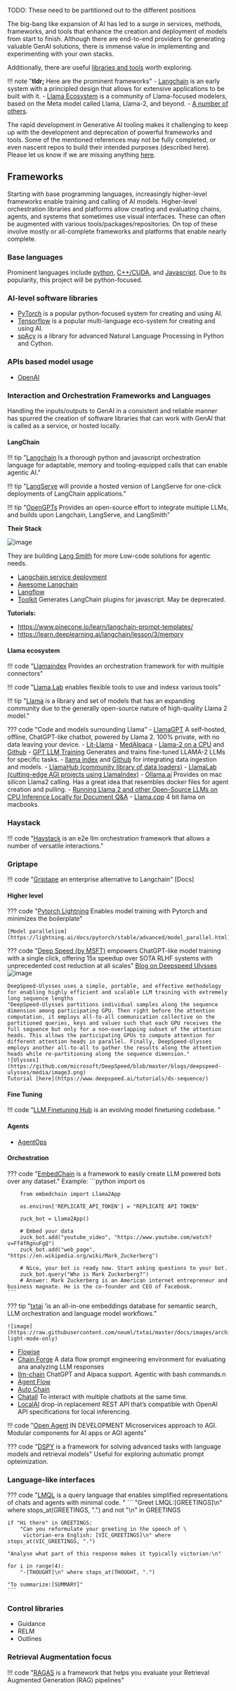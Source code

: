 TODO: These need to be partitioned out to the different positions

The big-bang like expansion of AI has led to a surge in services, methods, frameworks, and tools that enhance the creation and deployment of models from start to finish. Although there are end-to-end providers for generating valuable GenAI solutions, there is immense value in implementing and experimenting with your own stacks.

Additionally, there are useful [libraries and tools](./libraries_and_tools.md) worth exploring.

!!! note "**tldr;** Here are the prominent frameworks"
    - [Langchain](#langchain) is an early system with a principled design that allows for extensive applications to be built with it.
    - [Llama Ecosystem](#llama-ecosystem) is a community of Llama-focused modelers, based on the Meta model called Llama, Llama-2, and beyond.
    - [A number of others](#others).

The rapid development in Generative AI tooling makes it challenging to keep up with the development and deprecation of powerful frameworks and tools. Some of the mentioned references may not be fully completed, or even nascent repos to build their intended purposes (described here). Please let us know if we are missing anything [here](../../Managenai/contributing.md).

## Frameworks

Starting with base programming languages, increasingly higher-level frameworks enable training and calling of AI models. Higher-level orchestration libraries and platforms allow creating and evaluating chains, agents, and systems that sometimes use visual interfaces. These can often be augmented with various tools/packages/repositories. On top of these involve mostly or all-complete frameworks and platforms that enable nearly complete.

### Base languages

Prominent languages include [python](https://www.python.org), [C++/CUDA](https://en.wikipedia.org/wiki/CUDA), and [Javascript](https://www.javascript.com). Due to its popularity, this project will be python-focused.

### AI-level software libraries

- [PyTorch](https://pytorch.org/) is a popular python-focused system for creating and using AI.
- [Tensorflow](https://tensorflow.org) is a popular multi-language eco-system for creating and using AI.
- [spAcy](https://spacy.io/) is a library for advanced Natural Language Processing in Python and Cython.

### APIs based model usage
- [OpenAI](https://github.com/openai/openai-python)

### Interaction and Orchestration Frameworks and Languages

Handling the inputs/outputs to GenAI in a consistent and reliable manner has spurred the creation of software libraries that can work with GenAI that is called as a service, or hosted locally.

#### LangChain
!!! tip "[Langchain](https://python.langchain.com/en/latest/#) Is a thorough python and javascript orchestration language for adaptable, memory and tooling-equipped calls that can enable agentic AI."

!!! tip "[LangServe](https://github.com/langchain-ai/langserve) will provide a hosted version of LangServe for one-click deployments of LangChain applications."

!!! tip "[OpenGPTs](https://github.com/langchain-ai/opengpts) Provides an open-source effort to integrate multiple LLMs, and builds upon Langchain, LangServe, and LangSmith"

**Their Stack**

![image](https://github.com/ianderrington/genai/assets/76016868/c66bf027-8556-43e6-8e73-de59c5e58d95)

They are building [Lang Smith](https://smith.langchain.com/) for more Low-code solutions for agentic needs.

- [Langchain service deployment](https://github.com/ajndkr/lanarky)
- [Awesome Langchain](https://github.com/kyrolabs/awesome-langchain)
- [Langflow](https://github.com/logspace-ai/langflow)
- [Toolkit](https://www.toolkit.club/) Generates LangChain plugins for javascript. May be deprecated.

**Tutorials:**

- https://www.pinecone.io/learn/langchain-prompt-templates/
- https://learn.deeplearning.ai/langchain/lesson/3/memory


#### Llama ecosystem

!!! code "[Llamaindex](https://github.com/run-llama/llama_index) Provides an orchestration framework for with multiple connectors"

!!! code "[Llama Lab](https://github.com/run-llama/llama-lab) enables flexible tools to use and indesx various tools"

!!! tip "[Llama](https://ai.meta.com/llama/) is a library and set of models that has an expanding community due to the generally open-source nature of high-quality Llama 2 model."


??? code "Code and models surrounding Llama"
    - [LlamaGPT](https://github.com/getumbrel/llama-gpt) A self-hosted, offline, ChatGPT-like chatbot, powered by Llama 2. 100% private, with no data leaving your device.
    - [Lit-Llama](https://github.com/Lightning-AI/lit-llama)
    - [MedAlpaca](https://github.com/kbressem/medAlpaca)
    - [Llama-2 on a CPU](https://towardsdatascience.com/running-llama-2-on-cpu-inference-for-document-q-a-3d636037a3d8) and [Github](https://github.com/kennethleungty/Llama-2-Open-Source-LLM-CPU-Inference)
    - [GPT LLM Training](https://github.com/mshumer/gpt-llm-trainer) Generates and trains fine-tuned LLAMA-2 LLMs for specific tasks.
    - [llama index](https://www.llamaindex.ai/) and [Github](https://github.com/jerryjliu/llama_index) for integrating data ingestion and models.
    - [LlamaHub (community library of data loaders)](https://llamahub.ai)
    - [LlamaLab (cutting-edge AGI projects using LlamaIndex)](https://github.com/run-llama/llama-lab)
    - [Ollama.ai](https://olama.ai) Provides on mac silicon Llama2 calling. Has a great idea that resembles docker files for agent creation and pulling.
    - [Running Llama 2 and other Open-Source LLMs on CPU Inference Locally for Document Q&A](https://github.com/kennethleungty/Llama-2-Open-Source-LLM-CPU-Inference)
    - [Llama.cpp](https://github.com/ggerganov/llama.cpp) 4 bit llama on macbooks.


### Haystack

!!! code "[Haystack](https://github.com/deepset-ai/haystack) is an e2e llm orchestration framework that allows a number of versatile interactions."

### Griptape

!!! code "[Griptape](https://github.com/griptape-ai/griptape) an enterprise alternative to Langchain"
    [Docs]
#### Higher level

??? code "[Pytorch Lightning](https://lightning.ai/docs/pytorch/latest/) Enables model training with Pytorch and minimizes the boilerplate"

    [Model parallelism](https://lightning.ai/docs/pytorch/stable/advanced/model_parallel.html)

??? code "[Deep Speed (by MSFT)](https://github.com/microsoft/DeepSpeed) empowers ChatGPT-like model training with a single click, offering 15x speedup over SOTA RLHF systems with unprecedented cost reduction at all scales"
    [Blog on Deepspeed Ulysses](https://github.com/microsoft/DeepSpeed/tree/master/blogs/deepspeed-ulysses)
    ![image](https://github.com/microsoft/DeepSpeed/raw/master/blogs/assets/images/ds-chat-overview.png)

    DeepSpeed-Ulysses uses a simple, portable, and effective methodology for enabling highly efficient and scalable LLM training with extremely long sequence lengths
    "DeepSpeed-Ulysses partitions individual samples along the sequence dimension among participating GPU. Then right before the attention computation, it employs all-to-all communication collective on the partitioned queries, keys and values such that each GPU receives the full sequence but only for a non-overlapping subset of the attention heads. This allows the participating GPUs to compute attention for different attention heads in parallel. Finally, DeepSpeed-Ulysses employs another all-to-all to gather the results along the attention heads while re-partitioning along the sequence dimension."
    ![Ulysses](https://github.com/microsoft/DeepSpeed/blob/master/blogs/deepspeed-ulysses/media/image3.png)
    Tutorial [here](https://www.deepspeed.ai/tutorials/ds-sequence/)

#### Fine Tuning

!!! code "[LLM Finetuning Hub](https://github.com/georgian-io/LLM-Finetuning-Hub) is an evolving model finetuning codebase. "

#### Agents

- [AgentOps](https://github.com/AgentOps-AI/agentops)

#### Orchestration

??? code "[EmbedChain](https://github.com/embedchain/embedchain)  is a framework to easily create LLM powered bots over any dataset."
    Example:
    ```python
        import os

        from embedchain import Llama2App

        os.environ['REPLICATE_API_TOKEN'] = "REPLICATE API TOKEN"

        zuck_bot = Llama2App()

        # Embed your data
        zuck_bot.add("youtube_video", "https://www.youtube.com/watch?v=Ff4fRgnuFgQ")
        zuck_bot.add("web_page", "https://en.wikipedia.org/wiki/Mark_Zuckerberg")

        # Nice, your bot is ready now. Start asking questions to your bot.
        zuck_bot.query("Who is Mark Zuckerberg?")
        # Answer: Mark Zuckerberg is an American internet entrepreneur and business magnate. He is the co-founder and CEO of Facebook.
    ```

??? tip "[txtai](https://github.com/neuml/txtai) 'is an all-in-one embeddings database for semantic search, LLM orchestration and language model workflows."

    ![image](https://raw.githubusercontent.com/neuml/txtai/master/docs/images/architecture.png#gh-light-mode-only)

- [Flowise](https://github.com/FlowiseAI/Flowise)
- [Chain Forge](https://github.com/ianarawjo/ChainForge) A data flow prompt engineering environment for evaluating ana analyzing LLM responses
- [llm-chain](https://docs.llm-chain.xyz/docs/introduction) ChatGPT and Alpaca support. Agentic with bash commands.n
- [Agent Flow](https://github.com/simonmesmith/agentflow)
- [Auto Chain](https://github.com/Forethought-Technologies/AutoChain)
- [Chatall](https://github.com/sunner/ChatALL) To interact with multiple chatbots at the same time.
- [LocalAI](https://github.com/go-skynet/LocalAI) drop-in replacement REST API that’s compatible with OpenAI API specifications for local inferencing.

!!! code "[Open Agent](https://github.com/dot-agent/openagent) IN DEVELOPMENT Microservices approach to AGI. Modular components for AI apps or AGI agents"

??? code "[DSPY](https://github.com/stanfordnlp/dspy) is a framework for solving advanced tasks with language models and retrieval models"
    Useful for exploring automatic prompt opteimization.


### Language-like interfaces
??? code "[LMQL](https://github.com/eth-sri/lmql) is a query language that enables simplified representations of chats and agents with minimal code. "
    ```
    "Greet LMQL:[GREETINGS]\n" where stops_at(GREETINGS, ".") and not "\n" in GREETINGS

    if "Hi there" in GREETINGS:
        "Can you reformulate your greeting in the speech of \
         victorian-era English: [VIC_GREETINGS]\n" where stops_at(VIC_GREETINGS, ".")

    "Analyse what part of this response makes it typically victorian:\n"

    for i in range(4):
        "-[THOUGHT]\n" where stops_at(THOUGHT, ".")

    "To summarize:[SUMMARY]"
    ```

### Control libraries

* Guidance
* RELM
* Outlines

### Retrieval Augmentation focus

!!! code "[RAGAS](https://github.com/explodinggradients/ragas) is a framework that helps you evaluate your Retrieval Augmented Generation (RAG) pipelines"
